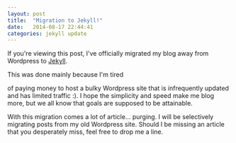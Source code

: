 ```yaml
---
layout: post
title:  "Migration to Jekyll!"
date:   2014-08-17 22:44:41
categories: jekyll update
---
```


If you're viewing this post, I've officially migrated my blog away from Wordpress to [Jekyll][jekyll].

This was done mainly because I'm tired 
<!--more--> 
of paying money to host a bulky Wordpress site that is infrequently updated and has limited traffic :). I hope the simplicity and speed make me blog more, but we all know that goals are supposed to be attainable. 

With this migration comes a lot of article... purging. I will be selectively migrating posts from my old Wordpress site. Should I be missing an article that you desperately miss, feel free to drop me a line.  

[jekyll]:	http://jekyllrb.com 	"jekyll"
